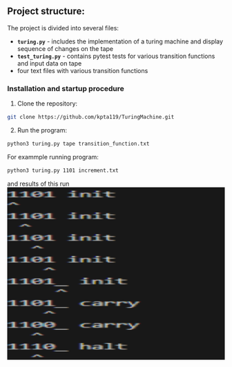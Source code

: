 ## Project structure: 
The project is divided into several files:
- **`turing.py`** - includes the implementation of a turing machine and display sequence of changes on the tape
- **`test_turing.py`** - contains pytest tests for various transition functions and input data on tape
- four text files with various transition functions 
### Installation and startup procedure
1. Clone the repository:
```bash
git clone https://github.com/kpta119/TuringMachine.git
```
2. Run the program:
```bash
python3 turing.py tape transition_function.txt
```
For exammple running program:
```bash
python3 turing.py 1101 increment.txt
```
and results of this run
<img src="images/increment_example.png" alt="ddd" width="800" height="400">
